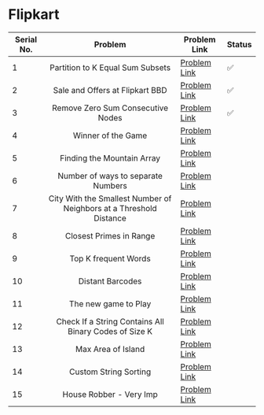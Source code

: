 # Flipkart

| Serial No. | Problem | Problem Link | Status |
| ---------- |:-------:| ------------ | ------ |
| 1 | Partition to K Equal Sum Subsets | [Problem Link](https://leetcode.com/problems/partition-to-k-equal-sum-subsets/) | ✅ |
| 2 | Sale and Offers at Flipkart BBD | [Problem Link](https://leetcode.com/problems/shopping-offers/) | ✅ |
| 3 | Remove Zero Sum Consecutive Nodes | [Problem Link](https://leetcode.com/problems/remove-zero-sum-consecutive-nodes-from-linked-list/) | ✅ |
| 4 | Winner of the Game | [Problem Link](https://leetcode.com/problems/find-the-winner-of-the-circular-game/) |  |
| 5 | Finding the Mountain Array | [Problem Link](https://leetcode.com/problems/find-in-mountain-array/) |  |
| 6 | Number of ways to separate Numbers | [Problem Link](https://leetcode.com/problems/number-of-ways-to-separate-numbers/) |  |
| 7 | City With the Smallest Number of Neighbors at a Threshold Distance | [Problem Link](https://leetcode.com/problems/find-the-city-with-the-smallest-number-of-neighbors-at-a-threshold-distance/) |  |
| 8 | Closest Primes in Range | [Problem Link](https://leetcode.com/problems/closest-prime-numbers-in-range/) |  |
| 9 | Top K frequent Words | [Problem Link](https://leetcode.com/problems/top-k-frequent-words/) |  |
| 10 | Distant Barcodes | [Problem Link](https://leetcode.com/problems/distant-barcodes/) |  |
| 11 | The new game to Play | [Problem Link](https://leetcode.com/problems/new-21-game/) |  |
| 12 | Check If a String Contains All Binary Codes of Size K | [Problem Link](https://leetcode.com/problems/check-if-a-string-contains-all-binary-codes-of-size-k/) |  |
| 13 | Max Area of Island | [Problem Link](https://leetcode.com/problems/max-area-of-island/https://leetcode.com/problems/max-area-of-island/) |  |
| 14 | Custom String Sorting | [Problem Link](https://leetcode.com/problems/custom-sort-string/) |  |
| 15 | House Robber - Very Imp | [Problem Link](https://leetcode.com/problems/house-robber-iii/) |  |



